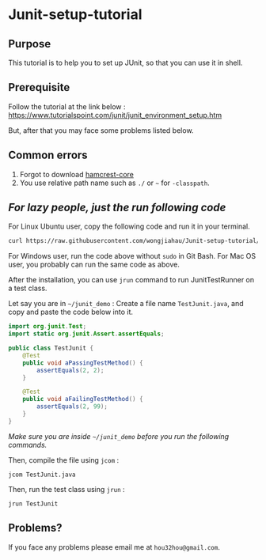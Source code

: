 # Junit-setup-tutorial
## Purpose
This tutorial is to help you to set up JUnit, so that you can use it in shell.

## Prerequisite
Follow the tutorial at the link below :
https://www.tutorialspoint.com/junit/junit_environment_setup.htm

But, after that you may face some problems listed below.

## Common errors
1. Forgot to download [hamcrest-core](http://www.java2s.com/Code/Jar/h/Downloadhamcrestcore13jar.htm)
2. You use relative path name such as `./` or `~` for `-classpath`.

## *For lazy people, just the run following code*
For Linux Ubuntu user, copy the following code and run it in your terminal.
```sh
curl https://raw.githubusercontent.com/wongjiahau/Junit-setup-tutorial/master/install.sh | sudo bash 
```
For Windows user, run the code above without `sudo` in Git Bash.
For Mac OS user, you probably can run the same code as above.

After the installation, you can use `jrun` command to run JunitTestRunner on a test class.  

Let say you are in `~/junit_demo` :
Create a file name `TestJunit.java`, and copy and paste the code below into it.
```java
import org.junit.Test;
import static org.junit.Assert.assertEquals;

public class TestJunit {
	@Test
	public void aPassingTestMethod() {
		assertEquals(2, 2);
	}

    @Test
	public void aFailingTestMethod() {
		assertEquals(2, 99);
	}
}

```
*Make sure you are inside `~/junit_demo` before you run the following commands.*  

Then, compile the file using `jcom` :
```
jcom TestJunit.java
```
  

Then, run the test class using `jrun` :
```
jrun TestJunit
```

## Problems?
If you face any problems please email me at `hou32hou@gmail.com`.